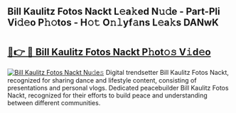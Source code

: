 ## Bill Kaulitz Fotos Nackt L𝚎a𝚔ed N𝚞𝚍e - Part-Pli Vi𝚍𝚎o P𝚑𝚘tos - H𝚘𝚝 O𝚗𝚕yf𝚊ns L𝚎a𝚔s DANwK

# <h2><a href="http://kf5k9qo.oniu.top/?m=Bill+Kaulitz+Fotos+Nackt">🔗👉 🔴 Bill Kaulitz Fotos Nackt P𝚑ot𝚘𝚜 V𝚒d𝚎o</a></h2>

[![Bill Kaulitz Fotos Nackt Nu𝚍e𝚜](https://i.imgur.com/0qMVB7G.gif)](http://kf5k9qo.oniu.top/?m=Bill+Kaulitz+Fotos+Nackt)
Digital trendsetter Bill Kaulitz Fotos Nackt, recognized for sharing dance and lifestyle content, consisting of presentations and personal vlogs. Dedicated peacebuilder Bill Kaulitz Fotos Nackt, recognized for their efforts to build peace and understanding between different communities.  
